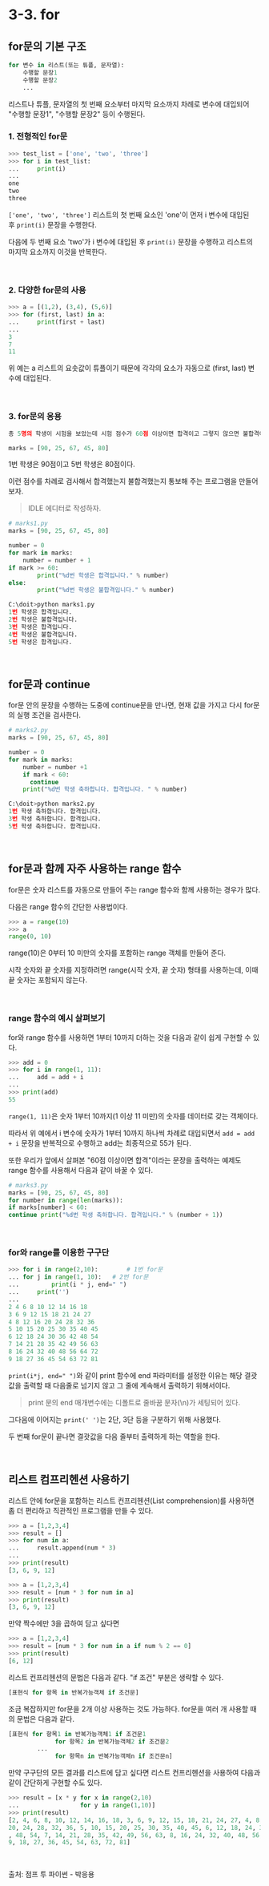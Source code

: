 # 3-3. for

## **for문의 기본 구조**

```python
for 변수 in 리스트(또는 튜플, 문자열):
    수행할 문장1
    수행할 문장2
    ...
```

리스트나 튜플, 문자열의 첫 번째 요소부터 마지막 요소까지 차례로 변수에 대입되어 "수행할 문장1", "수행할 문장2" 등이 수행된다.

### **1. 전형적인 for문**

```python
>>> test_list = ['one', 'two', 'three']
>>> for i in test_list:
...     print(i)
...
one
two
three
```

`['one', 'two', 'three']` 리스트의 첫 번째 요소인 'one'이 먼저 i 변수에 대입된 후 `print(i)` 문장을 수행한다.

다음에 두 번째 요소 'two'가 i 변수에 대입된 후 `print(i)` 문장을 수행하고 리스트의 마지막 요소까지 이것을 반복한다.

<br>

### **2. 다양한 for문의 사용**

```python
>>> a = [(1,2), (3,4), (5,6)]
>>> for (first, last) in a:
...     print(first + last)
...
3
7
11
```

위 예는 a 리스트의 요솟값이 튜플이기 때문에 각각의 요소가 자동으로 (first, last) 변수에 대입된다.

<br>

### **3. for문의 응용**

```python
총 5명의 학생이 시험을 보았는데 시험 점수가 60점 이상이면 합격이고 그렇지 않으면 불합격이다.
```

```python
marks = [90, 25, 67, 45, 80]
```

1번 학생은 90점이고 5번 학생은 80점이다.

이런 점수를 차례로 검사해서 합격했는지 불합격했는지 통보해 주는 프로그램을 만들어 보자.

> IDLE 에디터로 작성하자.
> 

```python
# marks1.py
marks = [90, 25, 67, 45, 80]

number = 0
for mark in marks:
    number = number + 1
if mark >= 60:
        print("%d번 학생은 합격입니다." % number)
else:
        print("%d번 학생은 불합격입니다." % number)
```

```python
C:\doit>python marks1.py
1번 학생은 합격입니다.
2번 학생은 불합격입니다.
3번 학생은 합격입니다.
4번 학생은 불합격입니다.
5번 학생은 합격입니다.
```

<br>

## **for문과 continue**

for문 안의 문장을 수행하는 도중에 continue문을 만나면, 현재 값을 가지고 다시 for문의 실행 조건을 검사한다.

```python
# marks2.py
marks = [90, 25, 67, 45, 80]

number = 0
for mark in marks:
    number = number +1
    if mark < 60:
      continue 
    print("%d번 학생 축하합니다. 합격입니다. " % number)
```

```python
C:\doit>python marks2.py
1번 학생 축하합니다. 합격입니다.
3번 학생 축하합니다. 합격입니다.
5번 학생 축하합니다. 합격입니다.
```

<br>

## **for문과 함께 자주 사용하는 range 함수**

for문은 숫자 리스트를 자동으로 만들어 주는 range 함수와 함께 사용하는 경우가 많다. 

다음은 range 함수의 간단한 사용법이다.

```python
>>> a = range(10)
>>> a
range(0, 10)
```

range(10)은 0부터 10 미만의 숫자를 포함하는 range 객체를 만들어 준다.

시작 숫자와 끝 숫자를 지정하려면 range(시작 숫자, 끝 숫자) 형태를 사용하는데, 이때 끝 숫자는 포함되지 않는다.

<br>

### **range 함수의 예시 살펴보기**

for와 range 함수를 사용하면 1부터 10까지 더하는 것을 다음과 같이 쉽게 구현할 수 있다.

```python
>>> add = 0
>>> for i in range(1, 11):
...     add = add + i
...
>>> print(add)
55
```

`range(1, 11)`은 숫자 1부터 10까지(1 이상 11 미만)의 숫자를 데이터로 갖는 객체이다. 

따라서 위 예에서 i 변수에 숫자가 1부터 10까지 하나씩 차례로 대입되면서 `add = add + i` 문장을 반복적으로 수행하고 add는 최종적으로 55가 된다.

또한 우리가 앞에서 살펴본 "60점 이상이면 합격"이라는 문장을 출력하는 예제도 range 함수를 사용해서 다음과 같이 바꿀 수 있다.

```python
# marks3.py
marks = [90, 25, 67, 45, 80]
for number in range(len(marks)):
if marks[number] < 60:
continue print("%d번 학생 축하합니다. 합격입니다." % (number + 1))
```

<br>

### **for와 range를 이용한 구구단**

```python
>>> for i in range(2,10):        # 1번 for문
... for j in range(1, 10):   # 2번 for문
...         print(i * j, end=" ")
...     print('')
...
2 4 6 8 10 12 14 16 18
3 6 9 12 15 18 21 24 27
4 8 12 16 20 24 28 32 36
5 10 15 20 25 30 35 40 45
6 12 18 24 30 36 42 48 54
7 14 21 28 35 42 49 56 63
8 16 24 32 40 48 56 64 72
9 18 27 36 45 54 63 72 81
```

`print(i*j, end=" ")`와 같이 print 함수에 end 파라미터를 설정한 이유는 해당 결괏값을 출력할 때 다음줄로 넘기지 않고 그 줄에 계속해서 출력하기 위해서이다.

> print 문의 end 매개변수에는 디폴트로 줄바꿈 문자(\n)가 세팅되어 있다.
> 

그다음에 이어지는 `print(' ')`는 2단, 3단 등을 구분하기 위해 사용했다.

두 번째 for문이 끝나면 결괏값을 다음 줄부터 출력하게 하는 역할을 한다.

<br>

## **리스트 컴프리헨션 사용하기**

리스트 안에 for문을 포함하는 리스트 컨프리헨션(List comprehension)를 사용하면 좀 더 편리하고 직관적인 프로그램을 만들 수 있다.

```python
>>> a = [1,2,3,4]
>>> result = []
>>> for num in a:
...     result.append(num * 3)
...
>>> print(result)
[3, 6, 9, 12]
```

```python
>>> a = [1,2,3,4]
>>> result = [num * 3 for num in a]
>>> print(result)
[3, 6, 9, 12]
```

만약 짝수에만 3을 곱하여 담고 싶다면

```python
>>> a = [1,2,3,4]
>>> result = [num * 3 for num in a if num % 2 == 0]
>>> print(result)
[6, 12]
```

리스트 컨프리헨션의 문법은 다음과 같다. "if 조건" 부분은 생략할 수 있다.

```python
[표현식 for 항목 in 반복가능객체 if 조건문]
```

조금 복잡하지만 for문을 2개 이상 사용하는 것도 가능하다. for문을 여러 개 사용할 때의 문법은 다음과 같다.

```python
[표현식 for 항목1 in 반복가능객체1 if 조건문1
			 for 항목2 in 반복가능객체2 if 조건문2
        ...
			 for 항목n in 반복가능객체n if 조건문n]
```

만약 구구단의 모든 결과를 리스트에 담고 싶다면 리스트 컨프리헨션을 사용하여 다음과 같이 간단하게 구현할 수도 있다.

```python
>>> result = [x * y for x in range(2,10)
...                 for y in range(1,10)]
>>> print(result)
[2, 4, 6, 8, 10, 12, 14, 16, 18, 3, 6, 9, 12, 15, 18, 21, 24, 27, 4, 8, 12, 16,
20, 24, 28, 32, 36, 5, 10, 15, 20, 25, 30, 35, 40, 45, 6, 12, 18, 24, 30, 36, 42
, 48, 54, 7, 14, 21, 28, 35, 42, 49, 56, 63, 8, 16, 24, 32, 40, 48, 56, 64, 72,
9, 18, 27, 36, 45, 54, 63, 72, 81]
```

<br>

출처: 점프 투 파이썬 - 박응용
